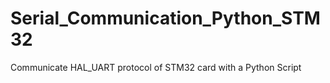 # Serial_Communication_Python_STM32
 Communicate HAL_UART protocol of STM32 card with a Python Script

